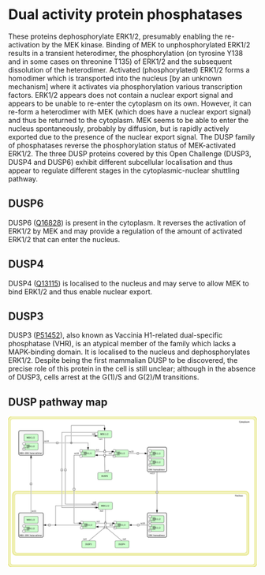 
# Dual activity protein phosphatases
These proteins dephosphorylate ERK1/2, presumably enabling the re-activation by the MEK kinase.
Binding of MEK to unphosphorylated ERK1/2 results in a transient heterodimer, the phosphorylation (on tyrosine Y138 and in some cases on threonine T135) of ERK1/2 and the subsequent dissolution of the heterodimer. Activated (phosphorylated) ERK1/2 forms a homodimer which is transported into the nucleus [by an unknown mechanism] where it activates via phosphorylation various transcription factors.
ERK1/2 appears does not contain a nuclear export signal and appears to be unable to re-enter the cytoplasm on its own. However, it can re-form a heterodimer with MEK (which does have a nuclear export signal) and thus be returned to the cytoplasm. MEK seems to be able to enter the nucleus spontaneously, probably by diffusion, but is rapidly actively exported due to the presence of the nuclear export signal.
The DUSP family of phosphatases reverse the phosphorylation status of MEK-activated ERK1/2. The three DUSP proteins covered by this Open Challenge (DUSP3, DUSP4 and DUSP6) exhibit different subcellular localisation and thus appear to regulate different stages in the cytoplasmic-nuclear shuttling pathway.

## DUSP6
DUSP6 ([Q16828](https://www.uniprot.org/uniprot/Q16828)) is present in the cytoplasm. It reverses the activation of ERK1/2 by MEK and may provide a regulation of the amount of activated ERK1/2 that can enter the nucleus.

## DUSP4
DUSP4 ([Q13115](https://www.uniprot.org/uniprot/Q13115)) is localised to the nucleus and may serve to allow MEK to bind ERK1/2 and thus enable nuclear export.

## DUSP3
DUSP3 ([P51452](https://www.uniprot.org/uniprot/P51452)), also known as Vaccinia H1-related dual-specific phosphatase (VHR), is an atypical member of the family which lacks a MAPK-binding domain. It is localised to the nucleus and dephosphorylates ERK1/2. Despite being the first mammalian DUSP to be discovered, the precise role of this protein in the cell is still unclear; although in the absence of DUSP3, cells arrest at the G(1)/S and G(2)/M transitions.

## DUSP pathway map
![DUSP pathway map](DUSP.png)
